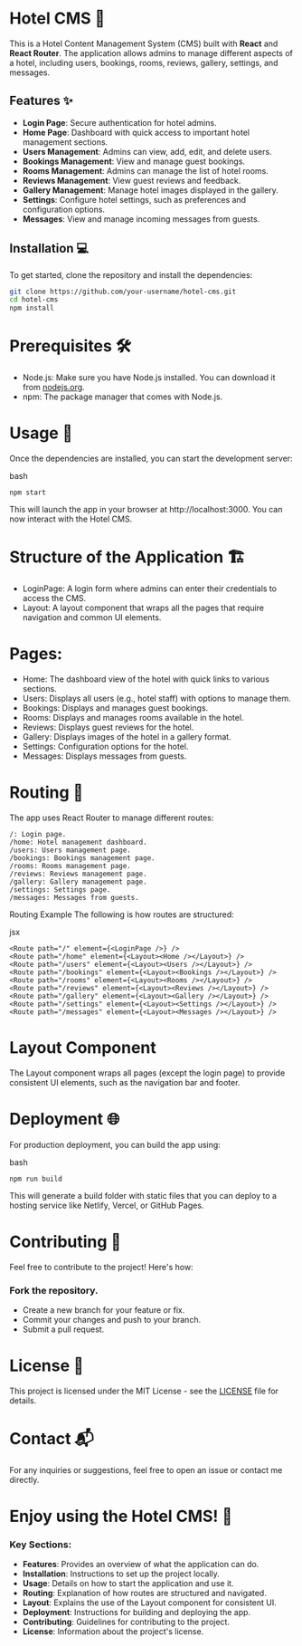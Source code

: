 # Hotel CMS 🏨

This is a Hotel Content Management System (CMS) built with **React** and **React Router**. The application allows admins to manage different aspects of a hotel, including users, bookings, rooms, reviews, gallery, settings, and messages.

## Features ✨

- **Login Page**: Secure authentication for hotel admins.
- **Home Page**: Dashboard with quick access to important hotel management sections.
- **Users Management**: Admins can view, add, edit, and delete users.
- **Bookings Management**: View and manage guest bookings.
- **Rooms Management**: Admins can manage the list of hotel rooms.
- **Reviews Management**: View guest reviews and feedback.
- **Gallery Management**: Manage hotel images displayed in the gallery.
- **Settings**: Configure hotel settings, such as preferences and configuration options.
- **Messages**: View and manage incoming messages from guests.

## Installation 💻

To get started, clone the repository and install the dependencies:

```bash
git clone https://github.com/your-username/hotel-cms.git
cd hotel-cms
npm install
```

# Prerequisites 🛠️

- Node.js: Make sure you have Node.js installed. You can download it from [nodejs.org](https://nodejs.org/).
- npm: The package manager that comes with Node.js.

# Usage 📑
Once the dependencies are installed, you can start the development server:

bash
```
npm start
```
This will launch the app in your browser at http://localhost:3000. You can now interact with the Hotel CMS.

# Structure of the Application 🏗️

- LoginPage: A login form where admins can enter their credentials to access the CMS.
- Layout: A layout component that wraps all the pages that require navigation and common UI elements.

# Pages:

- Home: The dashboard view of the hotel with quick links to various sections.
- Users: Displays all users (e.g., hotel staff) with options to manage them.
- Bookings: Displays and manages guest bookings.
- Rooms: Displays and manages rooms available in the hotel.
- Reviews: Displays guest reviews for the hotel.
- Gallery: Displays images of the hotel in a gallery format.
- Settings: Configuration options for the hotel.
- Messages: Displays messages from guests.

# Routing 🚦
The app uses React Router to manage different routes:
```
/: Login page.
/home: Hotel management dashboard.
/users: Users management page.
/bookings: Bookings management page.
/rooms: Rooms management page.
/reviews: Reviews management page.
/gallery: Gallery management page.
/settings: Settings page.
/messages: Messages from guests.
```

Routing Example
The following is how routes are structured:

jsx
```
<Route path="/" element={<LoginPage />} />
<Route path="/home" element={<Layout><Home /></Layout>} />
<Route path="/users" element={<Layout><Users /></Layout>} />
<Route path="/bookings" element={<Layout><Bookings /></Layout>} />
<Route path="/rooms" element={<Layout><Rooms /></Layout>} />
<Route path="/reviews" element={<Layout><Reviews /></Layout>} />
<Route path="/gallery" element={<Layout><Gallery /></Layout>} />
<Route path="/settings" element={<Layout><Settings /></Layout>} />
<Route path="/messages" element={<Layout><Messages /></Layout>} />
```
# Layout Component
The Layout component wraps all pages (except the login page) to provide consistent UI elements, such as the navigation bar and footer.

# Deployment 🌐
For production deployment, you can build the app using:

bash
```
npm run build
```
This will generate a build folder with static files that you can deploy to a hosting service like Netlify, Vercel, or GitHub Pages.

# Contributing 🤝
Feel free to contribute to the project! Here's how:

### Fork the repository.

- Create a new branch for your feature or fix.
- Commit your changes and push to your branch.
- Submit a pull request.

# License 📜
This project is licensed under the MIT License - see the [LICENSE](https://github.com/Princemashumu/hotelappcms/issues/LICENSE) file for details.

# Contact 📬
For any inquiries or suggestions, feel free to open an issue or contact me directly.

# Enjoy using the Hotel CMS! 🏨

### Key Sections:

- **Features**: Provides an overview of what the application can do.
- **Installation**: Instructions to set up the project locally.
- **Usage**: Details on how to start the application and use it.
- **Routing**: Explanation of how routes are structured and navigated.
- **Layout**: Explains the use of the Layout component for consistent UI.
- **Deployment**: Instructions for building and deploying the app.
- **Contributing**: Guidelines for contributing to the project.
- **License**: Information about the project's license.
